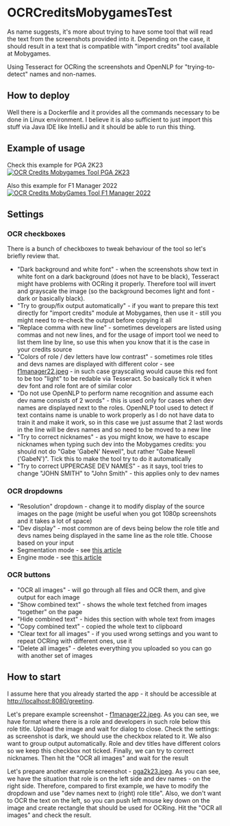 # OCRCreditsMobygamesTest

As name suggests, it's more about trying to have some tool that will read the text from the screenshots provided into it. Depending on the case, it should result in a text that is compatible with "import credits" tool available at Mobygames.

Using Tesseract for OCRing the screenshots and OpenNLP for "trying-to-detect" names and non-names.

## How to deploy

Well there is a Dockerfile and it provides all the commands necessary to be done in Linux environment. I believe it is also sufficient to just import this stuff via Java IDE like IntelliJ and it should be able to run this thing. 

## Example of usage

Check this example for PGA 2K23
[![OCR Credits Mobygames Tool PGA 2K23](https://img.youtube.com/vi/CMHLKLidumI/0.jpg)](https://www.youtube.com/watch?v=CMHLKLidumI)

Also this example for F1 Manager 2022
[![OCR Credits MobyGames Tool F1 Manager 2022](https://img.youtube.com/vi/PD7dfzLSFww/0.jpg)](https://www.youtube.com/watch?v=PD7dfzLSFww)


## Settings

### OCR checkboxes
There is a bunch of checkboxes to tweak behaviour of the tool so let's briefly review that.

- "Dark background and white font" - when the screenshots show text in white font on a dark background (does not have to be black), Tesseract might have problems with OCRing it properly. Therefore tool will invert and grayscale the image (so the background becomes light and font - dark or basically black). 
- "Try to group/fix output automatically" - if you want to prepare this text directly for "import credits" module at Mobygames, then use it - still you might need to re-check the output before copying it all
- "Replace comma with new line" - sometimes developers are listed using commas and not new lines, and for the usage of import tool we need to list them line by line, so use this when you know that it is the case in your credits source
- "Colors of role / dev letters have low contrast" - sometimes role titles and devs names are displayed with different color - see [f1manager22.jpeg](examples/f1manager22.jpeg) - in such case grayscaling would cause this red font to be too "light" to be redable via Tesseract. So basically tick it when dev font and role font are of similar color
- "Do not use OpenNLP to perform name recognition and assume each dev name consists of 2 words" - this is used only for cases when dev names are displayed next to the roles. OpenNLP tool used to detect if text contains name is unable to work properly as I do not have data to train it and make it work, so in this case we just assume that 2 last words in the line will be devs names and so need to be moved to a new line
- "Try to correct nicknames" - as you might know, we have to escape nicknames when typing such dev into the Mobygames credits: you should not do "Gabe 'GabeN' Newell", but rather "Gabe Newell ('GabeN')". Tick this to make the tool try to do it automatically
- "Try to correct UPPERCASE DEV NAMES" - as it says, tool tries to change "JOHN SMITH" to "John Smith" - this applies only to dev names

### OCR dropdowns
- "Resolution" dropdown - change it to modify display of the source images on the page (might be useful when you got 1080p screenshots and it takes a lot of space)
- "Dev display" - most common are of devs being below the role title and devs names being displayed in the same line as the role title. Choose based on your input
- Segmentation mode - see [this article](https://pyimagesearch.com/2021/11/15/tesseract-page-segmentation-modes-psms-explained-how-to-improve-your-ocr-accuracy/)
- Engine mode - see [this article](https://ai-facets.org/tesseract-ocr-best-practices/)

### OCR buttons
- "OCR all images" - will go through all files and OCR them, and give output for each image
- "Show combined text" - shows the whole text fetched from images "together" on the page
- "Hide combined text" - hides this section with whole text from images
- "Copy combined text" - copied the whole text to clipboard
- "Clear text for all images" - if you used wrong settings and you want to repeat OCRing with different ones, use it
- "Delete all images" - deletes everything you uploaded so you can go with another set of images


## How to start

I assume here that you already started the app - it should be accessible at [http://localhost:8080/greeting](http://localhost:8080/greeting).

Let's prepare example screenshot - [f1manager22.jpeg](examples/f1manager22.jpeg). As you can see, we have format where there is a role and developers in such role below this role title. Upload the image and wait for dialog to close. Check the settings: as screenshot is dark, we should use the checkbox related to it. We also want to group output automatically. Role and dev titles have different colors so we keep this checkbox not ticked. Finally, we can try to correct nicknames. Then hit the "OCR all images" and wait for the result

Let's prepare another example screenshot - [pga2k23.jpeg](examples/pga2k23.jpeg). As you can see, we have the situation that role is on the left side and dev names - on the right side. Therefore, compared to first example, we have to modify the dropdown and use "dev names next to (right) role title". Also, we don't want to OCR the text on the left, so you can push left mouse key down on the image and create rectangle that should be used for OCRing. Hit the "OCR all images" and check the result.